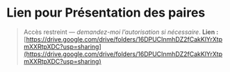 
# Lien pour **Présentation des paires**

> Accès restreint — *demandez-moi l’autorisation si nécessaire*.
> **Lien :** [https://drive.google.com/drive/folders/16DPUCInmhDZ2fCakKlYrXtpmXXRtpXDC?usp=sharing](https://drive.google.com/drive/folders/16DPUCInmhDZ2fCakKlYrXtpmXXRtpXDC?usp=sharing)
